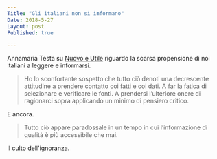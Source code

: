 ```yaml
---
Title: "Gli italiani non si informano"
Date: 2018-5-27
Layout: post
Published: true

---
```

Annamaria Testa su [Nuovo e Utile](https://nuovoeutile.it/gli-italiani-non-si-informano/) riguardo la scarsa propensione di noi italiani a leggere e informarsi.

> Ho lo sconfortante sospetto che tutto ciò denoti una decrescente attitudine a prendere contatto coi fatti e coi dati. A far la fatica di selezionare e verificare le fonti. A  prendersi l’ulteriore onere di ragionarci sopra applicando un minimo di pensiero critico.

E ancora.

> Tutto ciò appare paradossale in un tempo in cui l’informazione di qualità è più accessibile che mai.

Il culto dell'ignoranza.
